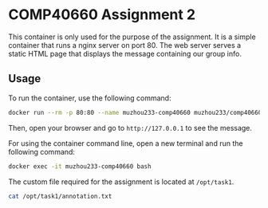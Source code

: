 # COMP40660 Assignment 2

This container is only used for the purpose of the assignment.
It is a simple container that runs a nginx server on port 80.
The web server serves a static HTML page that displays the message containing our group info.

## Usage

To run the container, use the following command:

```bash
docker run --rm -p 80:80 --name muzhou233-comp40660 muzhou233/comp40660
```

Then, open your browser and go to `http://127.0.0.1` to see the message.

For using the container command line, open a new terminal and run the following command:

```bash
docker exec -it muzhou233-comp40660 bash
```

The custom file required for the assignment is located at `/opt/task1`.

```bash
cat /opt/task1/annotation.txt
```